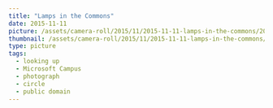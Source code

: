 ```yaml
---
title: "Lamps in the Commons"
date: 2015-11-11
picture: /assets/camera-roll/2015/11/2015-11-11-lamps-in-the-commons/20151111_221459939_iOS.jpg
thumbnail: /assets/camera-roll/2015/11/2015-11-11-lamps-in-the-commons/20151111_221459939_iOS-thumbnail.jpg
type: picture
tags:
  - looking up
  - Microsoft Campus
  - photograph
  - circle
  - public domain
---
```

